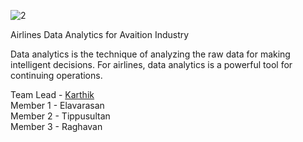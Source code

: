 
![2](https://user-images.githubusercontent.com/98963132/200630375-30d81966-8062-4c10-9993-1667b055ce08.png)

Airlines Data Analytics for Avaition Industry

 Data analytics is the technique of analyzing the raw data for making intelligent decisions. For airlines, data analytics is a powerful tool for continuing operations.
 
 Team Lead - [Karthik](https://twitter.com/ryderisfree)</br>
 Member 1  - Elavarasan</br>
 Member 2  - Tippusultan</br>
 Member 3  - Raghavan</br>
